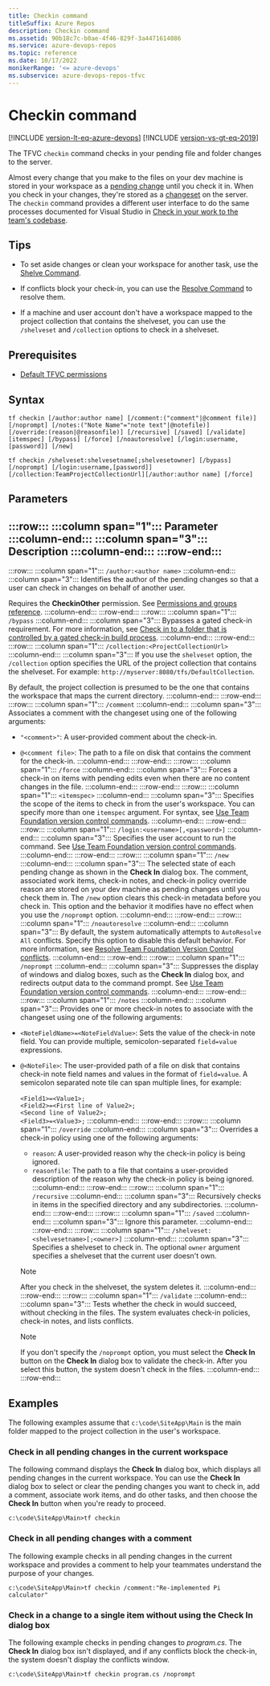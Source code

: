 ```yaml
---
title: Checkin command
titleSuffix: Azure Repos
description: Checkin command
ms.assetid: 90b18c7c-b0ae-4f46-829f-3a4471614086
ms.service: azure-devops-repos
ms.topic: reference
ms.date: 10/17/2022
monikerRange: '<= azure-devops'
ms.subservice: azure-devops-repos-tfvc
---
```



# Checkin command

[!INCLUDE [version-lt-eq-azure-devops](../../includes/version-lt-eq-azure-devops.md)]
[!INCLUDE [version-vs-gt-eq-2019](../../includes/version-vs-gt-eq-2019.md)]

The TFVC `checkin` command checks in your pending file and folder changes to the server.

Almost every change that you make to the files on your dev machine is stored in your workspace as a [pending change](develop-code-manage-pending-changes.md) until you check it in. When you check in your changes, they're stored as a [changeset](find-view-changesets.md) on the server. The `checkin` command provides a different user interface to do the same processes documented for Visual Studio in [Check in your work to the team's codebase](check-your-work-team-codebase.md).
 
## Tips

- To set aside changes or clean your workspace for another task, use the [Shelve Command](shelve-command.md).

- If conflicts block your check-in, you can use the [Resolve Command](resolve-command.md) to resolve them.

- If a machine and user account don't have a workspace mapped to the project collection that contains the shelveset, you can use the `/shelveset` and `/collection` options to check in a shelveset.

## Prerequisites

- [Default TFVC permissions](../../organizations/security/default-tfvc-permissions.md)

## Syntax

```
tf checkin [/author:author name] [/comment:("comment"|@comment file)] 
[/noprompt] [/notes:("Note Name"="note text"|@notefile)] 
[/override:(reason|@reasonfile)] [/recursive] [/saved] [/validate] [itemspec] [/bypass] [/force] [/noautoresolve] [/login:username,[password]] [/new]
```

```
tf checkin /shelveset:shelvesetname[;shelvesetowner] [/bypass] [/noprompt] [/login:username,[password]] [/collection:TeamProjectCollectionUrl][/author:author name] [/force]
```

## Parameters

:::row:::
   :::column span="1":::
   **Parameter**
   :::column-end:::
   :::column span="3":::
   **Description**
   :::column-end:::
:::row-end:::
---
:::row:::
   :::column span="1":::
   `/author:<author name>`
   :::column-end:::
   :::column span="3":::
   Identifies the author of the pending changes so that a user can check in changes on behalf of another user.

   Requires the **CheckinOther** permission. See [Permissions and groups reference](../../organizations/security/permissions.md).
   :::column-end:::
:::row-end:::
:::row:::
   :::column span="1":::
   `/bypass`
   :::column-end:::
   :::column span="3":::
   Bypasses a gated check-in requirement. For more information, see [Check in to a folder that is controlled by a gated check-in build process](check-folder-controlled-by-gated-check-build-process.md).
   :::column-end:::
:::row-end:::
:::row:::
   :::column span="1":::
   `/collection:<ProjectCollectionUrl>`
   :::column-end:::
   :::column span="3":::
   If you use the `shelveset` option, the `/collection` option specifies the URL of the project collection that contains the shelveset. For example: `http://myserver:8080/tfs/DefaultCollection`.

   By default, the project collection is presumed to be the one that contains the workspace that maps the current directory.
   :::column-end:::
:::row-end:::
:::row:::
   :::column span="1":::
   `/comment`
   :::column-end:::
   :::column span="3":::
   Associates a comment with the changeset using one of the following arguments:
   - `"<comment>"`: A user-provided comment about the check-in.
   - `@<comment file>`: The path to a file on disk that contains the comment for the check-in.
   :::column-end:::
:::row-end:::
:::row:::
   :::column span="1":::
   `/force`
   :::column-end:::
   :::column span="3":::
   Forces a check-in on items with pending edits even when there are no content changes in the file.
   :::column-end:::
:::row-end:::
:::row:::
   :::column span="1":::
   `<itemspec>`
   :::column-end:::
   :::column span="3":::
   Specifies the scope of the items to check in from the user's workspace. You can specify more than one `itemspec` argument. For syntax, see [Use Team Foundation version control commands](use-team-foundation-version-control-commands.md).
   :::column-end:::
:::row-end:::
:::row:::
   :::column span="1":::
   `/login:<username>[,<password>]`
   :::column-end:::
   :::column span="3":::
   Specifies the user account to run the command. See [Use Team Foundation version control commands](use-team-foundation-version-control-commands.md).
   :::column-end:::
:::row-end:::
:::row:::
   :::column span="1":::
   `/new`
   :::column-end:::
   :::column span="3":::
   The selected state of each pending change as shown in the **Check In** dialog box. The comment, associated work items, check-in notes, and check-in policy override reason are stored on your dev machine as pending changes until you check them in. The `/new` option clears this check-in metadata before you check in. This option and the behavior it modifies have no effect when you use the `/noprompt` option.
   :::column-end:::
:::row-end:::
:::row:::
   :::column span="1":::
   `/noautoresolve`
   :::column-end:::
   :::column span="3":::
   By default, the system automatically attempts to `AutoResolve All` conflicts. Specify this option to disable this default behavior. For more information, see [Resolve Team Foundation Version Control conflicts](resolve-team-foundation-version-control-conflicts.md).
   :::column-end:::
:::row-end:::
:::row:::
   :::column span="1":::
   `/noprompt`
   :::column-end:::
   :::column span="3":::
   Suppresses the display of windows and dialog boxes, such as the **Check In** dialog box, and redirects output data to the command prompt. See [Use Team Foundation version control commands](use-team-foundation-version-control-commands.md).
   :::column-end:::
:::row-end:::
:::row:::
:::column span="1":::
`/notes`
:::column-end:::
:::column span="3":::
Provides one or more check-in notes to associate with the changeset using one of the following arguments:

- `<NoteFieldName>=<NoteFieldValue>`: Sets the value of the check-in note field. You can provide multiple, semicolon-separated `field=value` expressions.
- `@<NoteFile>`: The user-provided path of a file on disk that contains check-in note field names and values in the format of `field=value`. A semicolon separated note tile can span multiple lines, for example:<br><br>`<Field1>=<Value1>;`<br>`<Field2>=<First line of Value2>;`<br>`<Second line of Value2>;`<br>`<Field3>=<Value3>;`
:::column-end:::
:::row-end:::
:::row:::
   :::column span="1":::
   `/override`
   :::column-end:::
   :::column span="3":::
   Overrides a check-in policy using one of the following arguments:

  - `reason`: A user-provided reason why the check-in policy is being ignored.
  - `reasonfile`: The path to a file that contains a user-provided description of the reason why the check-in policy is being ignored.
   :::column-end:::
:::row-end:::
:::row:::
   :::column span="1":::
   `/recursive`
   :::column-end:::
   :::column span="3":::
   Recursively checks in items in the specified directory and any subdirectories.
   :::column-end:::
:::row-end:::
:::row:::
   :::column span="1":::
   `/saved`
   :::column-end:::
   :::column span="3":::
   Ignore this parameter.
   :::column-end:::
:::row-end:::
:::row:::
   :::column span="1":::
   `/shelveset:<shelvesetname>[;<owner>]`
   :::column-end:::
   :::column span="3":::
   Specifies a shelveset to check in. The optional `owner` argument specifies a shelveset that the current user doesn't own.

   > [!Note]
   > After you check in the shelveset, the system deletes it.
   :::column-end:::
:::row-end:::
:::row:::
   :::column span="1":::
   `/validate`
   :::column-end:::
   :::column span="3":::
   Tests whether the check in would succeed, without checking in the files. The system evaluates check-in policies, check-in notes, and lists conflicts.

   > [!Note]
   > If you don't specify the `/noprompt` option, you must select the **Check In** button on the **Check In** dialog box to validate the check-in. After you select this button, the system doesn't check in the files.
   :::column-end:::
:::row-end:::


## Examples

The following examples assume that `c:\code\SiteApp\Main` is the main folder mapped to the project collection in the user's workspace.

### Check in all pending changes in the current workspace

The following command displays the **Check In** dialog box, which displays all pending changes in the current workspace. You can use the **Check In** dialog box to select or clear the pending changes you want to check in, add a comment, associate work items, and do other tasks, and then choose the **Check In** button when you're ready to proceed.

```
c:\code\SiteApp\Main>tf checkin
```

### Check in all pending changes with a comment

The following example checks in all pending changes in the current workspace and provides a comment to help your teammates understand the purpose of your changes.

```
c:\code\SiteApp\Main>tf checkin /comment:"Re-implemented Pi calculator"
```

### Check in a change to a single item without using the Check In dialog box

The following example checks in pending changes to *program.cs*. The **Check In** dialog box isn't displayed, and if any conflicts block the check-in, the system doesn't display the conflicts window.

```
c:\code\SiteApp\Main>tf checkin program.cs /noprompt
```

